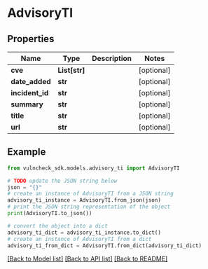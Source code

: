 # AdvisoryTI


## Properties

Name | Type | Description | Notes
------------ | ------------- | ------------- | -------------
**cve** | **List[str]** |  | [optional] 
**date_added** | **str** |  | [optional] 
**incident_id** | **str** |  | [optional] 
**summary** | **str** |  | [optional] 
**title** | **str** |  | [optional] 
**url** | **str** |  | [optional] 

## Example

```python
from vulncheck_sdk.models.advisory_ti import AdvisoryTI

# TODO update the JSON string below
json = "{}"
# create an instance of AdvisoryTI from a JSON string
advisory_ti_instance = AdvisoryTI.from_json(json)
# print the JSON string representation of the object
print(AdvisoryTI.to_json())

# convert the object into a dict
advisory_ti_dict = advisory_ti_instance.to_dict()
# create an instance of AdvisoryTI from a dict
advisory_ti_from_dict = AdvisoryTI.from_dict(advisory_ti_dict)
```
[[Back to Model list]](../README.md#documentation-for-models) [[Back to API list]](../README.md#documentation-for-api-endpoints) [[Back to README]](../README.md)


